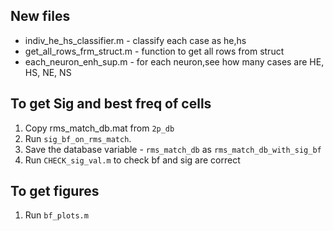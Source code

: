 ## New files
- indiv_he_hs_classifier.m - classify each case as he,hs
- get_all_rows_frm_struct.m - function to get all rows from struct
- each_neuron_enh_sup.m - for each neuron,see how many cases are HE, HS, NE, NS

## To get Sig and best freq of cells
1. Copy rms_match_db.mat from `2p_db`
2. Run `sig_bf_on_rms_match`.
3. Save the database variable - `rms_match_db` as `rms_match_db_with_sig_bf`
4. Run `CHECK_sig_val.m` to check bf and sig are correct

## To get figures
1. Run `bf_plots.m`